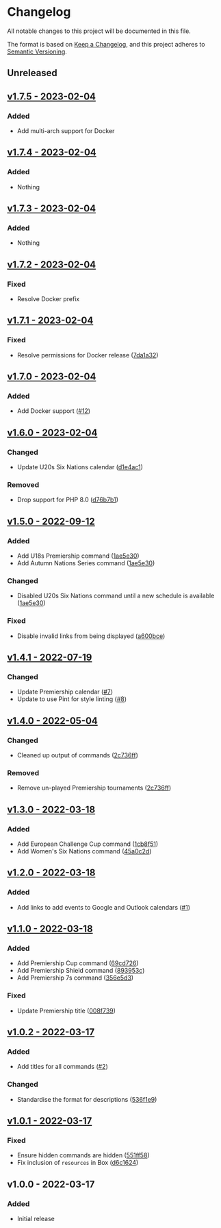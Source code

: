 # Changelog

All notable changes to this project will be documented in this file.

The format is based on [Keep a Changelog](https://keepachangelog.com), and this project adheres to [Semantic Versioning](https://semver.org).

## Unreleased

## [v1.7.5 - 2023-02-04](https://github.com/owenvoke/rugby-schedule/compare/v1.7.4...v1.7.5)

### Added
- Add multi-arch support for Docker

## [v1.7.4 - 2023-02-04](https://github.com/owenvoke/rugby-schedule/compare/v1.7.3...v1.7.4)

### Added
- Nothing

## [v1.7.3 - 2023-02-04](https://github.com/owenvoke/rugby-schedule/compare/v1.7.2...v1.7.3)

### Added
- Nothing

## [v1.7.2 - 2023-02-04](https://github.com/owenvoke/rugby-schedule/compare/v1.7.1...v1.7.2)

### Fixed
- Resolve Docker prefix

## [v1.7.1 - 2023-02-04](https://github.com/owenvoke/rugby-schedule/compare/v1.7.0...v1.7.1)

### Fixed
- Resolve permissions for Docker release ([7da1a32](https://github.com/owenvoke/rugby-schedule/commit/7da1a325e8c9b2f2d6d04b26c2764abda86d3396))

## [v1.7.0 - 2023-02-04](https://github.com/owenvoke/rugby-schedule/compare/v1.6.0...v1.7.0)

### Added
- Add Docker support ([#12](https://github.com/owenvoke/rugby-schedule/pull/12))

## [v1.6.0 - 2023-02-04](https://github.com/owenvoke/rugby-schedule/compare/v1.5.0...v1.6.0)

### Changed
- Update U20s Six Nations calendar ([d1e4ac1](https://github.com/owenvoke/rugby-schedule/commit/d1e4ac1e688e0da1fa945e9d0621a78042996ab3))

### Removed
- Drop support for PHP 8.0 ([d76b7b1](https://github.com/owenvoke/rugby-schedule/commit/d76b7b19fc73a3dd6c66d97c0ae9bfdeb9fab24e))

## [v1.5.0 - 2022-09-12](https://github.com/owenvoke/rugby-schedule/compare/v1.4.1...v1.5.0)

### Added
- Add U18s Premiership command ([1ae5e30](https://github.com/owenvoke/rugby-schedule/commit/1ae5e3049d5258e0be4f62bf9f0ea0987e262a55))
- Add Autumn Nations Series command ([1ae5e30](https://github.com/owenvoke/rugby-schedule/commit/1ae5e3049d5258e0be4f62bf9f0ea0987e262a55))

### Changed
- Disabled U20s Six Nations command until a new schedule is available ([1ae5e30](https://github.com/owenvoke/rugby-schedule/commit/1ae5e3049d5258e0be4f62bf9f0ea0987e262a55))

### Fixed
- Disable invalid links from being displayed ([a600bce](https://github.com/owenvoke/rugby-schedule/commit/a600bce1d42265ee91dda8986c37712c1a54d1f0))

## [v1.4.1 - 2022-07-19](https://github.com/owenvoke/rugby-schedule/compare/v1.4.0...v1.4.1)

### Changed
- Update Premiership calendar ([#7](https://github.com/owenvoke/rugby-schedule/pull/7))
- Update to use Pint for style linting ([#8](https://github.com/owenvoke/rugby-schedule/pull/8))

## [v1.4.0 - 2022-05-04](https://github.com/owenvoke/rugby-schedule/compare/v1.3.0...v1.4.0)

### Changed
- Cleaned up output of commands ([2c736ff](https://github.com/owenvoke/rugby-schedule/commit/2c736ff4df9516e039d778be8d2dd092ee8c3110))

### Removed
- Remove un-played Premiership tournaments ([2c736ff](https://github.com/owenvoke/rugby-schedule/commit/2c736ff4df9516e039d778be8d2dd092ee8c3110))

## [v1.3.0 - 2022-03-18](https://github.com/owenvoke/rugby-schedule/compare/v1.2.0...v1.3.0)

### Added
- Add European Challenge Cup command ([1cb8f51](https://github.com/owenvoke/rugby-schedule/commit/1cb8f51da99faf7eaf01ce918cdcab8e2666d85e))
- Add Women's Six Nations command ([45a0c2d](https://github.com/owenvoke/rugby-schedule/commit/45a0c2d59d3b35464bc7a538b988f6c943fbfb5c))

## [v1.2.0 - 2022-03-18](https://github.com/owenvoke/rugby-schedule/compare/v1.1.0...v1.2.0)

### Added
- Add links to add events to Google and Outlook calendars ([#1](https://github.com/owenvoke/rugby-schedule/pull/1))

## [v1.1.0 - 2022-03-18](https://github.com/owenvoke/rugby-schedule/compare/v1.0.2...v1.1.0)

### Added
- Add Premiership Cup command ([69cd726](https://github.com/owenvoke/rugby-schedule/commit/69cd726a8b8a356e313f46edef7137af68747d73))
- Add Premiership Shield command ([893953c](https://github.com/owenvoke/rugby-schedule/commit/893953ca944df423960c2928ea80b6aeb79b8ffb))
- Add Premiership 7s command ([356e5d3](https://github.com/owenvoke/rugby-schedule/commit/356e5d3ff797080b253e9932eaeebd75dc85b80b))

### Fixed
- Update Premiership title ([008f739](https://github.com/owenvoke/rugby-schedule/commit/008f7397f5677018bd8d15dd30a04cb45539bb6e))

## [v1.0.2 - 2022-03-17](https://github.com/owenvoke/rugby-schedule/compare/v1.0.1...v1.0.2)

### Added
- Add titles for all commands ([#2](https://github.com/owenvoke/rugby-schedule/pull/2))

### Changed
- Standardise the format for descriptions ([536f1e9](https://github.com/owenvoke/rugby-schedule/commit/536f1e9a831969b180079fbca0d5b6982df6a71b))

## [v1.0.1 - 2022-03-17](https://github.com/owenvoke/rugby-schedule/compare/v1.0.0...v1.0.1)

### Fixed
- Ensure hidden commands are hidden ([551ff58](https://github.com/owenvoke/rugby-schedule/commit/551ff58e66445de7c51ff424df2d2590fdb8c197))
- Fix inclusion of `resources` in Box ([d6c1624](https://github.com/owenvoke/rugby-schedule/commit/d6c16244a2a6faab0835554448b3311e2f85a12e))

## v1.0.0 - 2022-03-17

### Added
- Initial release
